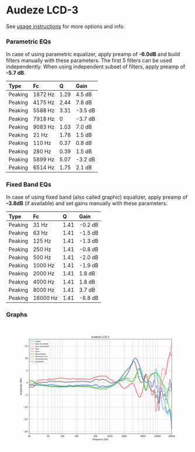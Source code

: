 # Audeze LCD-3
See [usage instructions](https://github.com/jaakkopasanen/AutoEq#usage) for more options and info.

### Parametric EQs
In case of using parametric equalizer, apply preamp of **-6.0dB** and build filters manually
with these parameters. The first 5 filters can be used independently.
When using independent subset of filters, apply preamp of **-5.7 dB**.

| Type    | Fc      |    Q | Gain    |
|:--------|:--------|:-----|:--------|
| Peaking | 1872 Hz | 1.29 | 4.5 dB  |
| Peaking | 4175 Hz | 2.44 | 7.8 dB  |
| Peaking | 5588 Hz | 3.31 | -3.5 dB |
| Peaking | 7918 Hz | 0    | -3.7 dB |
| Peaking | 9083 Hz | 1.03 | 7.0 dB  |
| Peaking | 21 Hz   | 1.78 | 1.5 dB  |
| Peaking | 110 Hz  | 0.37 | 0.8 dB  |
| Peaking | 280 Hz  | 0.39 | 1.5 dB  |
| Peaking | 5899 Hz | 5.07 | -3.2 dB |
| Peaking | 6514 Hz | 1.75 | 2.1 dB  |

### Fixed Band EQs
In case of using fixed band (also called graphic) equalizer, apply preamp of **-3.8dB**
(if available) and set gains manually with these parameters.

| Type    | Fc       |    Q | Gain    |
|:--------|:---------|:-----|:--------|
| Peaking | 31 Hz    | 1.41 | -0.2 dB |
| Peaking | 63 Hz    | 1.41 | -1.5 dB |
| Peaking | 125 Hz   | 1.41 | -1.3 dB |
| Peaking | 250 Hz   | 1.41 | -0.8 dB |
| Peaking | 500 Hz   | 1.41 | -2.0 dB |
| Peaking | 1000 Hz  | 1.41 | -1.9 dB |
| Peaking | 2000 Hz  | 1.41 | 1.8 dB  |
| Peaking | 4000 Hz  | 1.41 | 1.8 dB  |
| Peaking | 8000 Hz  | 1.41 | 3.7 dB  |
| Peaking | 16000 Hz | 1.41 | -8.8 dB |

### Graphs
![](./Audeze%20LCD-3.png)
